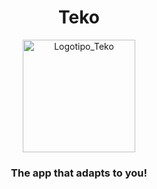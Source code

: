 <h1 align="center">Teko</h1>

<p align="center">
  <img src="https://github.com/user-attachments/assets/3b2ca88c-47e7-4fc4-9725-ec9af7e11c1f" alt="Logotipo_Teko" width="180"/>
</p>

<h3 align="center">
  The app that adapts to you!<br/>
</h3>
